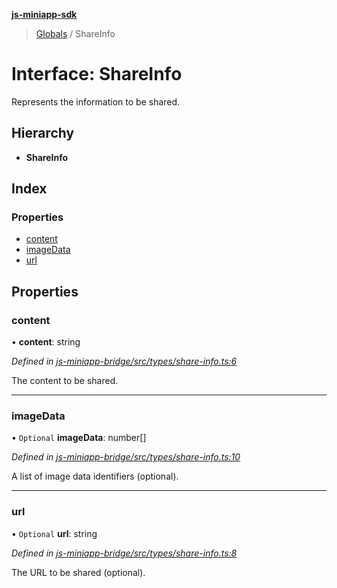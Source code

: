 **[js-miniapp-sdk](../README.md)**

> [Globals](../README.md) / ShareInfo

# Interface: ShareInfo

Represents the information to be shared.

## Hierarchy

* **ShareInfo**

## Index

### Properties

* [content](shareinfo.md#content)
* [imageData](shareinfo.md#imagedata)
* [url](shareinfo.md#url)

## Properties

### content

•  **content**: string

*Defined in [js-miniapp-bridge/src/types/share-info.ts:6](https://github.com/rakutentech/js-miniapp/blob/f59f350/js-miniapp-bridge/src/types/share-info.ts#L6)*

The content to be shared.

___

### imageData

• `Optional` **imageData**: number[]

*Defined in [js-miniapp-bridge/src/types/share-info.ts:10](https://github.com/rakutentech/js-miniapp/blob/f59f350/js-miniapp-bridge/src/types/share-info.ts#L10)*

A list of image data identifiers (optional).

___

### url

• `Optional` **url**: string

*Defined in [js-miniapp-bridge/src/types/share-info.ts:8](https://github.com/rakutentech/js-miniapp/blob/f59f350/js-miniapp-bridge/src/types/share-info.ts#L8)*

The URL to be shared (optional).
